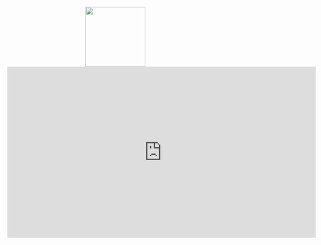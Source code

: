 <p align=center>
<div id="spinner1">
  <img width="140" height="140" src="../../../images/spinner.gif" class="centerImage">
</div>
<iframe width="720" height="400" src="https://www.youtube.com/embed/rDTGB7-X4DI?controls=0" title="YouTube video player" frameborder="0" allow="accelerometer; autoplay; clipboard-write; encrypted-media; gyroscope; picture-in-picture; web-share" allowfullscreen onload= "document.getElementById('spinner1').style.display='none';" class="centerImage"></iframe>
</p>

<style type="text/css">
.centerImage
{
    display: block;
    margin: auto;
}
</style>